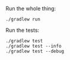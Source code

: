 Run the whole thing:

```
./gradlew run
```

Run the tests:

```
./gradlew test
./gradlew test --info
./gradlew test --debug
```